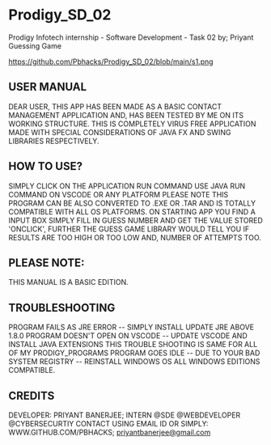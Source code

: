 # Prodigy_SD_02
Prodigy Infotech internship - Software Development - Task 02 by; Priyant
Guessing Game 

https://github.com/Pbhacks/Prodigy_SD_02/blob/main/s1.png

 USER MANUAL
-------------
DEAR USER, THIS APP HAS BEEN MADE AS A BASIC CONTACT MANAGEMENT APPLICATION AND, HAS BEEN TESTED BY ME ON ITS WORKING STRUCTURE. THIS IS COMPLETELY VIRUS FREE APPLICATION MADE WITH SPECIAL CONSIDERATIONS OF JAVA FX AND SWING LIBRARIES RESPECTIVELY.

 HOW TO USE?
-------------
SIMPLY CLICK ON THE APPLICATION RUN COMMAND USE JAVA RUN COMMAND ON VSCODE OR ANY PLATFORM PLEASE NOTE THIS PROGRAM CAN BE ALSO CONVERTED TO .EXE OR .TAR AND IS TOTALLY COMPATIBLE WITH ALL OS PLATFORMS. ON STARTING APP YOU FIND A INPUT BOX SIMPLY FILL IN GUESS NUMBER AND GET THE VALUE STORED 'ONCLICK', FURTHER THE GUESS GAME LIBRARY WOULD TELL YOU IF RESULTS ARE TOO HIGH OR TOO LOW AND, NUMBER OF ATTEMPTS TOO.

 PLEASE NOTE:
--------------
THIS MANUAL IS A BASIC EDITION.

 TROUBLESHOOTING
-----------------

PROGRAM FAILS AS JRE ERROR -- SIMPLY INSTALL UPDATE JRE ABOVE 1.8.0
PROGRAM DOESN'T OPEN ON VSCODE -- UPDATE VSCODE AND INSTALL JAVA EXTENSIONS
THIS TROUBLE SHOOTING IS SAME FOR ALL OF MY PRODIGY_PROGRAMS
PROGRAM GOES IDLE -- DUE TO YOUR BAD SYSTEM REGISTRY -- REINSTALL WINDOWS OS
ALL WINDOWS EDITIONS COMPATIBLE.

 CREDITS
---------
DEVELOPER: PRIYANT BANERJEE; INTERN @SDE @WEBDEVELOPER @CYBERSECURTIY CONTACT USING EMAIL ID OR SIMPLY: WWW.GITHUB.COM/PBHACKS; priyantbanerjee@gmail.com
